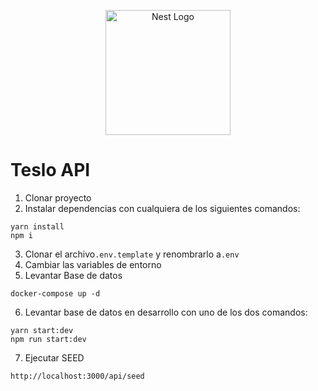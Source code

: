 <p align="center">
  <a href="http://nestjs.com/" target="blank"><img src="https://nestjs.com/img/logo-small.svg" width="200" alt="Nest Logo" /></a>
</p>

# Teslo API

1. Clonar proyecto
2. Instalar dependencias con cualquiera de los siguientes comandos: 
```
yarn install
npm i
```
3. Clonar el archivo```.env.template``` y renombrarlo a```.env```
4. Cambiar las variables de entorno
5. Levantar Base de datos
```
docker-compose up -d
```

6. Levantar base de datos en desarrollo con uno de los dos comandos:
```
yarn start:dev
npm run start:dev
```

7. Ejecutar SEED
```
http://localhost:3000/api/seed
```